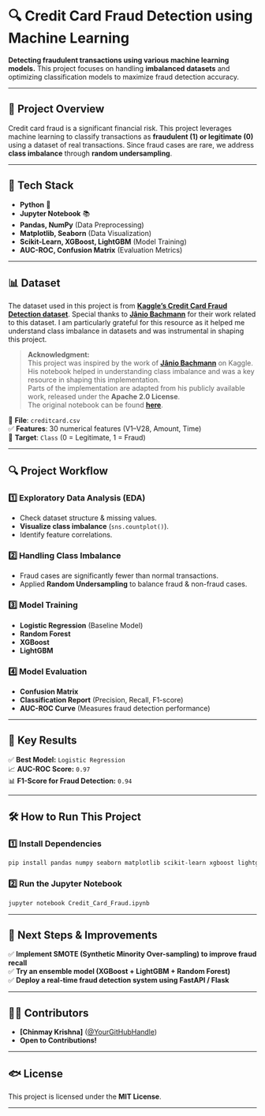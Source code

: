 # **🔍 Credit Card Fraud Detection using Machine Learning**
**Detecting fraudulent transactions using various machine learning models.** This project focuses on handling **imbalanced datasets** and optimizing classification models to maximize fraud detection accuracy.

---

## 📌 **Project Overview**
Credit card fraud is a significant financial risk. This project leverages machine learning to classify transactions as **fraudulent (1) or legitimate (0)** using a dataset of real transactions. Since fraud cases are rare, we address **class imbalance** through **random undersampling**.

---

## 🏰 **Tech Stack**
- **Python** 🐍
- **Jupyter Notebook** 📚
- **Pandas, NumPy** (Data Preprocessing)
- **Matplotlib, Seaborn** (Data Visualization)
- **Scikit-Learn, XGBoost, LightGBM** (Model Training)
- **AUC-ROC, Confusion Matrix** (Evaluation Metrics)

---

## 📊 **Dataset**
The dataset used in this project is from **[Kaggle’s Credit Card Fraud Detection dataset](https://www.kaggle.com/mlg-ulb/creditcardfraud)**. Special thanks to **[Jânio Bachmann](https://www.kaggle.com/janiobachmann)** for their work related to this dataset. I am particularly grateful for this resource as it helped me understand class imbalance in datasets and was instrumental in shaping this project.

> **Acknowledgment:**  
> This project was inspired by the work of **[Jânio Bachmann](https://www.kaggle.com/janiobachmann)** on Kaggle. His notebook helped in understanding class imbalance and was a key resource in shaping this implementation.  
> Parts of the implementation are adapted from his publicly available work, released under the **Apache 2.0 License**.  
> The original notebook can be found **[here](https://www.kaggle.com/janiobachmann)**.

📁 **File**: `creditcard.csv`  
✅ **Features**: 30 numerical features (V1–V28, Amount, Time)  
🎯 **Target**: `Class` (0 = Legitimate, 1 = Fraud)

---

## 🔍 **Project Workflow**
### **1️⃣ Exploratory Data Analysis (EDA)**
- Check dataset structure & missing values.
- **Visualize class imbalance** (`sns.countplot()`).
- Identify feature correlations.

### **2️⃣ Handling Class Imbalance**
- Fraud cases are significantly fewer than normal transactions.
- Applied **Random Undersampling** to balance fraud & non-fraud cases.

### **3️⃣ Model Training**
- **Logistic Regression** (Baseline Model)
- **Random Forest**
- **XGBoost**
- **LightGBM**

### **4️⃣ Model Evaluation**
- **Confusion Matrix**
- **Classification Report** (Precision, Recall, F1-score)
- **AUC-ROC Curve** (Measures fraud detection performance)

---

## 🎯 **Key Results**
✅ **Best Model:** `Logistic Regression`  
📈 **AUC-ROC Score:** `0.97`  
📊 **F1-Score for Fraud Detection:** `0.94`  

---

## 🛠 **How to Run This Project**
### **1️⃣ Install Dependencies**
```bash
pip install pandas numpy seaborn matplotlib scikit-learn xgboost lightgbm
```
### **2️⃣ Run the Jupyter Notebook**
```bash
jupyter notebook Credit_Card_Fraud.ipynb
```

---

## 📌 **Next Steps & Improvements**
✅ **Implement SMOTE (Synthetic Minority Over-sampling) to improve fraud recall**  
✅ **Try an ensemble model (XGBoost + LightGBM + Random Forest)**  
✅ **Deploy a real-time fraud detection system using FastAPI / Flask**  

---

## 👨‍💻 **Contributors**
- **[Chinmay Krishna]** ([@YourGitHubHandle](https://github.com/ChinmayKrishna1))
- **Open to Contributions!**

---

## 🐟 **License**
This project is licensed under the **MIT License**.

---

